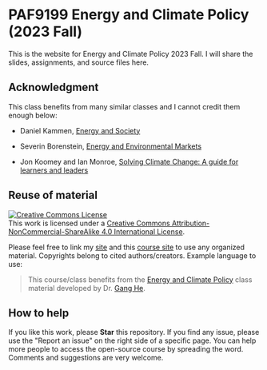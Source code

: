 # PAF9199 Energy and Climate Policy (2023 Fall)

This is the website for Energy and Climate Policy 2023 Fall. I will share the slides, assignments, and source files here.  

## Acknowledgment

This class benefits from many similar classes and I cannot credit them enough below:  

- Daniel Kammen, [Energy and Society](http://kammen.berkeley.edu/)  

- Severin Borenstein, [Energy and Environmental Markets](http://courses.haas.berkeley.edu/descriptions/Descriptions/EWMBA212-1_Spring14.htm)  

- Jon Koomey and Ian Monroe, [Solving Climate Change: A guide for learners and leaders](https://doi.org/10.1088/978-0-7503-4032-8)  


## Reuse of material

<a rel="license" href="http://creativecommons.org/licenses/by-nc-sa/4.0/"><img alt="Creative Commons License" style="border-width:0" src="https://i.creativecommons.org/l/by-nc-sa/4.0/88x31.png" /></a><br />This work is licensed under a <a rel="license" href="http://creativecommons.org/licenses/by-nc-sa/4.0/">Creative Commons Attribution-NonCommercial-ShareAlike 4.0 International License</a>. 

Please feel free to link my [site](https://drganghe.github.io) and this [course site](https://drganghe.github.io/energy-climate-society) to use any organized material. Copyrights belong to cited authors/creators. Example language to use:

> This course/class benefits from the [Energy and Climate Policy](https://drganghe.github.io/energy-climate-policy) class material developed by Dr. [Gang He](https://drganghe.github.io).

## How to help  

If you like this work, please **Star** this repository. If you find any issue, please use the "Report an issue" on the right side of a specific page. You can help more people to access the open-source course by spreading the word. Comments and suggestions are very welcome.